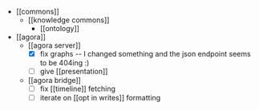 - [[commons]]
  - [[knowledge commons]]
    - [[ontology]]
- [[agora]]
  - [[agora server]]
    - [x] fix graphs -- I changed something and the json endpoint seems to be 404ing :)
    - [ ] give [[presentation]]
  - [[agora bridge]]
    - [ ] fix [[timeline]] fetching
    - [ ] iterate on [[opt in writes]] formatting
